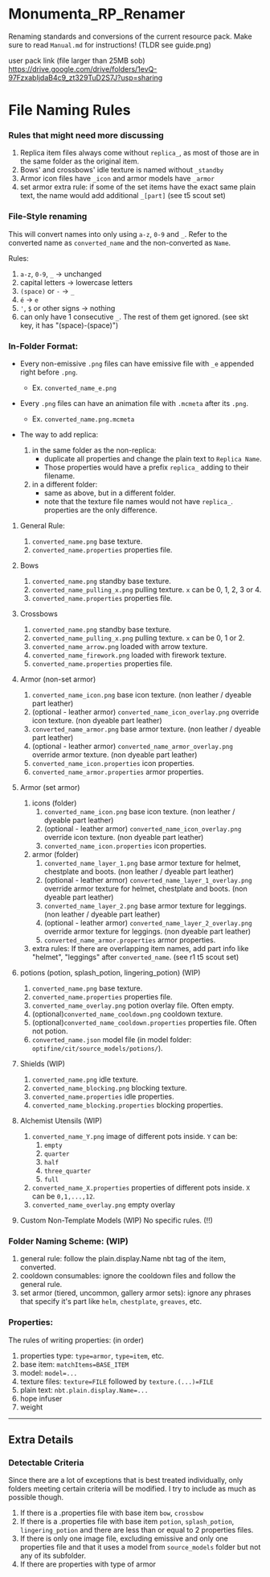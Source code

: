 # Monumenta_RP_Renamer
Renaming standards and conversions of the current resource pack. Make sure to read `Manual.md` for instructions! (TLDR see guide.png)

user pack link (file larger than 25MB sob)
https://drive.google.com/drive/folders/1evQ-97FzxabIjdaB4c9_zt329TuD2S7J?usp=sharing

# File Naming Rules

### Rules that might need more discussing
1. Replica item files always come without `replica_`, as most of those are in the same folder as the original item.
2. Bows' and crossbows' idle texture is named without `_standby`
3. Armor icon files have `_icon` and armor models have `_armor`
4. set armor extra rule: if some of the set items have the exact same plain text, the name would add additional `_[part]` (see t5 scout set)

### File-Style renaming
This will convert names into only using `a-z`, `0-9` and `_`.
Refer to the converted name as `converted_name` and the non-converted as `Name`.

Rules:
1. `a-z`, `0-9`, `_` -> unchanged
2. capital letters -> lowercase letters
3. `(space)` or `-` -> `_`
4. `é` -> `e`
5. `'`, `$` or other signs -> nothing
6. can only have 1 consecutive `_`. The rest of them get ignored. (see skt key, it has "(space)-(space)")

### In-Folder Format:

- Every non-emissive `.png` files can have emissive file with `_e` appended right before `.png`.
	- Ex. `converted_name_e.png`

- Every `.png` files can have an animation file with `.mcmeta` after its `.png`.
	- Ex. `converted_name.png.mcmeta`

- The way to add replica:
	1. in the same folder as the non-replica:
 		- duplicate all properties and change the plain text to `Replica Name`.
   		- Those properties would have a prefix `replica_` adding to their filename.
	2. in a different folder:
		- same as above, but in a different folder.
  		- note that the texture file names would not have `replica_`. properties are the only difference.

1. General Rule:
	1. `converted_name.png` base texture.
	2. `converted_name.properties` properties file.

2. Bows
	1. `converted_name.png` standby base texture.
	2. `converted_name_pulling_x.png` pulling texture. `x` can be 0, 1, 2, 3 or 4.
	3. `converted_name.properties` properties file.

3. Crossbows
	1. `converted_name.png` standby base texture.
	2. `converted_name_pulling_x.png` pulling texture. `x` can be 0, 1 or 2.
	3. `converted_name_arrow.png` loaded with arrow texture.
	4. `converted_name_firework.png` loaded with firework texture.
	5. `converted_name.properties` properties file.

4. Armor (non-set armor)
	1. `converted_name_icon.png` base icon texture. (non leather / dyeable part leather)
	2. (optional - leather armor) `converted_name_icon_overlay.png` override icon texture. (non dyeable part leather)
	3. `converted_name_armor.png` base armor texture. (non leather / dyeable part leather)
	4. (optional - leather armor) `converted_name_armor_overlay.png` override armor texture. (non dyeable part leather)
	5. `converted_name_icon.properties` icon properties.
	6. `converted_name_armor.properties` armor properties.

5. Armor (set armor)
	1. icons (folder)
		1. `converted_name_icon.png` base icon texture. (non leather / dyeable part leather)
		2. (optional - leather armor) `converted_name_icon_overlay.png` override icon texture. (non dyeable part leather)
		3. `converted_name_icon.properties` icon properties.
	2. armor (folder)
		1. `converted_name_layer_1.png` base armor texture for helmet, chestplate and boots. (non leather / dyeable part leather)
		2. (optional - leather armor) `converted_name_layer_1_overlay.png` override armor texture for helmet, chestplate and boots. (non dyeable part leather)
		3. `converted_name_layer_2.png` base armor texture for leggings. (non leather / dyeable part leather)
		4. (optional - leather armor) `converted_name_layer_2_overlay.png` override armor texture for leggings. (non dyeable part leather)
		5. `converted_name_armor.properties` armor properties.
	3. extra rules:
			If there are overlapping item names, add part info like "helmet", "leggings" after `converted_name`. (see r1 t5 scout set)

6. potions (potion, splash_potion, lingering_potion) (WIP)
	1. `converted_name.png` base texture.
	2. `converted_name.properties` properties file.
	3. `converted_name_overlay.png` potion overlay file. Often empty.
	4. (optional)`converted_name_cooldown.png` cooldown texture.
	5. (optional)`converted_name_cooldown.properties` properties file. Often not potion.
	6. `converted_name.json` model file (in model folder: `optifine/cit/source_models/potions/`).

7. Shields (WIP)
	1. `converted_name.png` idle texture.
	2. `converted_name_blocking.png` blocking texture.
	3. `converted_name.properties` idle properties.
	4. `converted_name_blocking.properties` blocking properties.

8. Alchemist Utensils (WIP)
	1. `converted_name_Y.png` image of different pots inside. `Y` can be:
		1. `empty`
		2. `quarter`
		3. `half`
		4. `three_quarter`
		5. `full`
	2. `converted_name_X.properties` properties of different pots inside. `X` can be `0,1,...,12`.
	3. `converted_name_overlay.png` empty overlay

9. Custom Non-Template Models (WIP)
	No specific rules. (!!)


### Folder Naming Scheme: (WIP)
1. general rule: follow the plain.display.Name nbt tag of the item, converted.
2. cooldown consumables: ignore the cooldown files and follow the general rule.
3. set armor (tiered, uncommon, gallery armor sets): ignore any phrases that specify it's part like `helm`, `chestplate`, `greaves`, etc.

### Properties:
The rules of writing properties: (in order)

1. properties type: `type=armor`, `type=item`, etc.
2. base item: `matchItems=BASE_ITEM`
3. model: `model=...`
4. texture files: `texture=FILE` followed by `texture.(...)=FILE`
5. plain text: `nbt.plain.display.Name=...`
6. hope infuser
7. weight

---
## Extra Details

### Detectable Criteria
Since there are a lot of exceptions that is best treated individually, only folders meeting certain criteria will be modified. I try to include as much as possible though.

1. If there is a .properties file with base item `bow`, `crossbow`
2. If there is a .properties file with base item `potion`, `splash_potion`, `lingering_potion` and there are less than or equal to 2 properties files.
3. If there is only one image file, excluding emissive and only one properties file and that it uses a model from `source_models` folder but not any of its subfolder.
4. If there are properties with type of armor